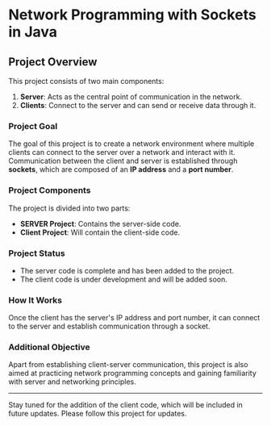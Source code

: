 # Network Programming with Sockets in Java

## Project Overview
This project consists of two main components:
1. **Server**: Acts as the central point of communication in the network.
2. **Clients**: Connect to the server and can send or receive data through it.

### Project Goal
The goal of this project is to create a network environment where multiple clients can connect to the server over a network and interact with it. Communication between the client and server is established through **sockets**, which are composed of an **IP address** and a **port number**.

### Project Components
The project is divided into two parts:
- **SERVER Project**: Contains the server-side code.
- **Client Project**: Will contain the client-side code.

### Project Status
- The server code is complete and has been added to the project.
- The client code is under development and will be added soon.

### How It Works
Once the client has the server's IP address and port number, it can connect to the server and establish communication through a socket.

### Additional Objective
Apart from establishing client-server communication, this project is also aimed at practicing network programming concepts and gaining familiarity with server and networking principles.

---

Stay tuned for the addition of the client code, which will be included in future updates. Please follow this project for updates.
